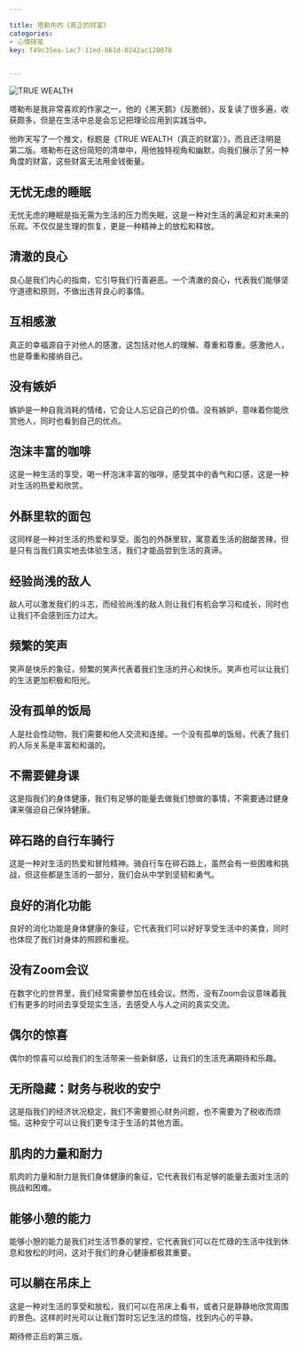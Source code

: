 ```yaml
---

title: 塔勒布的《真正的财富》
categories:
- 心情随笔
key: f49c35ea-1ac7-11ed-861d-0242ac120078


---
```




![TRUE WEALTH](https://icdb-images.oss-cn-hangzhou.aliyuncs.com/news/2023/07/23/SCR-20230723-qbgw.jpg)

塔勒布是我非常喜欢的作家之一，他的《黑天鹅》《反脆弱》，反复读了很多遍，收获颇多，但是在生活中总是会忘记把理论应用到实践当中。

他昨天写了一个推文，标题是《TRUE WEALTH（真正的财富）》，而且还注明是第二版。塔勒布在这份简短的清单中，用他独特视角和幽默，向我们展示了另一种角度的财富，这些财富无法用金钱衡量。

## 无忧无虑的睡眠

无忧无虑的睡眠是指无需为生活的压力而失眠，这是一种对生活的满足和对未来的乐观。不仅仅是生理的恢复，更是一种精神上的放松和释放。

## 清澈的良心

良心是我们内心的指南，它引导我们行善避恶。一个清澈的良心，代表我们能够坚守道德和原则，不做出违背良心的事情。

## 互相感激

真正的幸福源自于对他人的感激，这包括对他人的理解、尊重和尊重。感激他人，也是尊重和接纳自己。

## 没有嫉妒

嫉妒是一种自我消耗的情绪，它会让人忘记自己的价值。没有嫉妒，意味着你能欣赏他人，同时也看到自己的优点。

## 泡沫丰富的咖啡

这是一种生活的享受，喝一杯泡沫丰富的咖啡，感受其中的香气和口感，这是一种对生活的热爱和欣赏。

## 外酥里软的面包

这同样是一种对生活的热爱和享受。面包的外酥里软，寓意着生活的甜酸苦辣，但是只有当我们真实地去体验生活，我们才能品尝到生活的真谛。

## 经验尚浅的敌人

敌人可以激发我们的斗志，而经验尚浅的敌人则让我们有机会学习和成长，同时也让我们不会感到压力过大。

## 频繁的笑声

笑声是快乐的象征，频繁的笑声代表着我们生活的开心和快乐。笑声也可以让我们的生活更加积极和阳光。

## 没有孤单的饭局

人是社会性动物，我们需要和他人交流和连接。一个没有孤单的饭局，代表了我们的人际关系是丰富和和谐的。

## 不需要健身课

这是指我们的身体健康，我们有足够的能量去做我们想做的事情，不需要通过健身课来强迫自己保持健康。

## 碎石路的自行车骑行

这是一种对生活的热爱和冒险精神。骑自行车在碎石路上，虽然会有一些困难和挑战，但这些都是生活的一部分，我们会从中学到坚韧和勇气。

## 良好的消化功能

良好的消化功能是身体健康的象征，它代表我们可以好好享受生活中的美食，同时也体现了我们对身体的照顾和重视。

## 没有Zoom会议

在数字化的世界里，我们经常需要参加在线会议。然而，没有Zoom会议意味着我们有更多的时间去享受现实生活，去感受人与人之间的真实交流。

## 偶尔的惊喜

偶尔的惊喜可以给我们的生活带来一些新鲜感，让我们的生活充满期待和乐趣。

## 无所隐藏：财务与税收的安宁

这是指我们的经济状况稳定，我们不需要担心财务问题，也不需要为了税收而烦恼。这种安宁可以让我们更专注于生活的其他方面。

## 肌肉的力量和耐力

肌肉的力量和耐力是我们身体健康的象征，它代表我们有足够的能量去面对生活的挑战和困难。

## 能够小憩的能力

能够小憩的能力是我们对生活节奏的掌控，它代表我们可以在忙碌的生活中找到休息和放松的时间，这对于我们的身心健康都极其重要。

## 可以躺在吊床上

这是一种对生活的享受和放松，我们可以在吊床上看书，或者只是静静地欣赏周围的景色。这样的时光可以让我们暂时忘记生活的烦恼，找到内心的平静。


期待修正后的第三版。